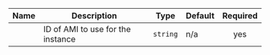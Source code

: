 | Name | Description | Type | Default | Required |
|------|-------------|------|---------|:--------:|
| <a name="input_ami"></a> | ID of AMI to use for the instance | `string` | n/a | yes |
